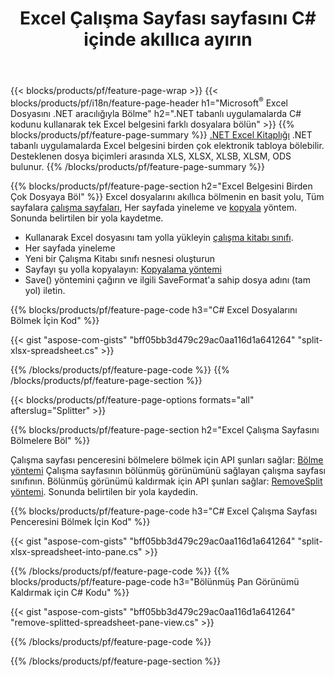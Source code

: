 ﻿---
title: Excel Çalışma Sayfası sayfasını C# içinde akıllıca ayırın
url: /tr/net/splitter/
description: Microsoft Excel dosyalarının Visual C#.NET uygulamalarında birden çok dosyaya nasıl bölüneceğini açıklayan C# kaynak kodları
---
{{< blocks/products/pf/feature-page-wrap >}}
{{< blocks/products/pf/i18n/feature-page-header h1="Microsoft<sup>&reg;</sup> Excel Dosyasını .NET aracılığıyla Bölme" h2=".NET tabanlı uygulamalarda C# kodunu kullanarak tek Excel belgesini farklı dosyalara bölün" >}}
{{% blocks/products/pf/feature-page-summary %}}
[.NET Excel Kitaplığı](/cells/net/) .NET tabanlı uygulamalarda Excel belgesini birden çok elektronik tabloya bölebilir. Desteklenen dosya biçimleri arasında XLS, XLSX, XLSB, XLSM, ODS bulunur.
{{% /blocks/products/pf/feature-page-summary %}}

{{% blocks/products/pf/feature-page-section h2="Excel Belgesini Birden Çok Dosyaya Böl" %}}
Excel dosyalarını akıllıca bölmenin en basit yolu, Tüm sayfalara [çalışma sayfaları](https://apireference.aspose.com/cells/net/aspose.cells/workbook/properties/worksheets), Her sayfada yineleme ve [kopyala](https://apireference.aspose.com/cells/net/aspose.cells/worksheet/methods/copy) yöntem. Sonunda belirtilen bir yola kaydetme. 

+ Kullanarak Excel dosyasını tam yolla yükleyin [çalışma kitabı sınıfı](https://apireference.aspose.com/cells/net/aspose.cells/workbook).
+ Her sayfada yineleme
+ Yeni bir Çalışma Kitabı sınıfı nesnesi oluşturun
+ Sayfayı şu yolla kopyalayın: [Kopyalama yöntemi](https://apireference.aspose.com/cells/net/aspose.cells/worksheet/methods/copy)
+ Save() yöntemini çağırın ve ilgili SaveFormat'a sahip dosya adını (tam yol) iletin.

{{% blocks/products/pf/feature-page-code h3="C# Excel Dosyalarını Bölmek İçin Kod" %}}

{{< gist "aspose-com-gists" "bff05bb3d479c29ac0aa116d1a641264" "split-xlsx-spreadsheet.cs" >}}

{{% /blocks/products/pf/feature-page-code %}}
{{% /blocks/products/pf/feature-page-section %}}

{{< blocks/products/pf/feature-page-options formats="all" afterslug="Splitter" >}}

{{% blocks/products/pf/feature-page-section h2="Excel Çalışma Sayfasını Bölmelere Böl" %}}

Çalışma sayfası penceresini bölmelere bölmek için API şunları sağlar: [Bölme yöntemi](https://apireference.aspose.com/cells/net/aspose.cells/worksheet/methods/split) Çalışma sayfasının bölünmüş görünümünü sağlayan çalışma sayfası sınıfının. Bölünmüş görünümü kaldırmak için API şunları sağlar: [RemoveSplit yöntemi](https://apireference.aspose.com/cells/net/aspose.cells/worksheet/methods/removesplit). Sonunda belirtilen bir yola kaydedin. 

{{% blocks/products/pf/feature-page-code h3="C# Excel Çalışma Sayfası Penceresini Bölmek İçin Kod" %}}

{{< gist "aspose-com-gists" "bff05bb3d479c29ac0aa116d1a641264" "split-xlsx-spreadsheet-into-pane.cs" >}}

{{% /blocks/products/pf/feature-page-code %}}
{{% blocks/products/pf/feature-page-code h3="Bölünmüş Pan Görünümü Kaldırmak için C# Kodu" %}}

{{< gist "aspose-com-gists" "bff05bb3d479c29ac0aa116d1a641264" "remove-splitted-spreadsheet-pane-view.cs" >}}

{{% /blocks/products/pf/feature-page-code %}}

{{% /blocks/products/pf/feature-page-section %}}
